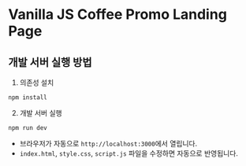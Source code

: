 # Vanilla JS Coffee Promo Landing Page

## 개발 서버 실행 방법

1. 의존성 설치

```
npm install
```

2. 개발 서버 실행

```
npm run dev
```

- 브라우저가 자동으로 `http://localhost:3000`에서 열립니다.
- `index.html`, `style.css`, `script.js` 파일을 수정하면 자동으로 반영됩니다.
